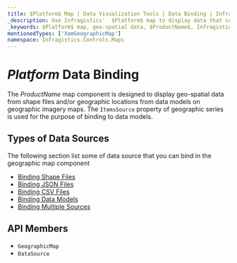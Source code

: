```yaml
---
title: $Platform$ Map | Data Visualization Tools | Data Binding | Infragistics
_description: Use Infragistics'  $Platform$ map to display data that contains geographic locations from view models or geo-spatial data loaded from shape files on geographic imagery maps. View $ProductName$ map demos!
_keywords: $Platform$ map, geo-spatial data, $ProductName$, Infragistics, data binding
mentionedTypes: ['XamGeographicMap']
namespace: Infragistics.Controls.Maps
---
```

# $Platform$ Data Binding

The $ProductName$ map component is designed to display geo-spatial data from shape files and/or geographic locations from data models on geographic imagery maps. The `ItemsSource` property of geographic series is used for the purpose of binding to data models.

## Types of Data Sources
The following section list some of data source that you can bind in the geographic map component

- [Binding Shape Files](geo-map-binding-shp-file.md)
- [Binding JSON Files](geo-map-binding-data-json-points.md)
- [Binding CSV Files](geo-map-binding-data-csv.md)
- [Binding Data Models](geo-map-binding-data-model.md)
- [Binding Multiple Sources](geo-map-binding-multiple-sources.md)


 ## API Members

- `GeographicMap`
- `DataSource`